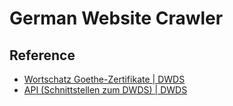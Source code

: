 # German Website Crawler

## Reference

- [Wortschatz Goethe-Zertifikate | DWDS](https://www.dwds.de/lemma/wortschatz-goethe-zertifikat)
- [API (Schnittstellen zum DWDS) | DWDS](https://www.dwds.de/d/api#wb-list-goethe)

